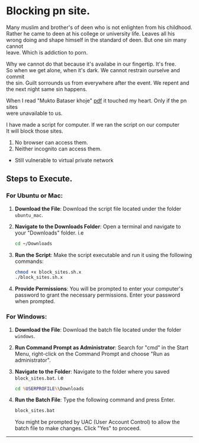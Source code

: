 # Blocking pn site.
<p>
Many muslim and brother's of deen who is not enlighten from his childhood.<br>
Rather he came to deen at his college or university life. Leaves all his <br> wrong doing and shape himself in the standard of deen. But one sin many cannot<br> leave. Which is addiction to porn.
</p>

Why we cannot do that because it's availabe in our fingertip. It's free.<br>
So when we get alone, when it's dark. We cannot restrain ourselve and commit <br> the sin. Guilt sorrounds us from everywhere after the event. We repent and the next night same sin happens.<br>

When I read "Mukto Bataser khoje" [pdf](https://www.docdroid.net/qx6xK8K/mukt-bataser-khonnje-pdf#page=7) it touched my heart. Only if the pn sites <br> were unavailable to us. 

I have made a script for computer. If we ran the script on our computer <br>
It will block those sites.
1) No browser can access them.
2) Neither incognito can access them.

* Still vulnerable to virtual private network

## Steps to Execute.

### For Ubuntu or Mac:

1. **Download the File**: Download the script file located under the folder `ubuntu_mac`.

2. **Navigate to the Downloads Folder**: Open a terminal and navigate to your "Downloads" folder.
i.e
    ```bash
    cd ~/Downloads
    ```

3. **Run the Script**: Make the script executable and run it using the following commands:

    ```bash
    chmod +x block_sites.sh.x
    ./block_sites.sh.x
    ```

4. **Provide Permissions**: You will be prompted to enter your computer's password to grant the necessary permissions. Enter your password when prompted.

### For Windows:

1. **Download the File**: Download the batch file located under the folder `windows`.

2. **Run Command Prompt as Administrator**: Search for "cmd" in the Start Menu, right-click on the Command Prompt and choose "Run as administrator".

3. **Navigate to the Folder**: Navigate to the folder where you saved `block_sites.bat`.
i.e
    ```cmd
    cd %USERPROFILE%\Downloads

    ```

4. **Run the Batch File**: Type the following command and press Enter.

    ```cmd
    block_sites.bat
    ```

    You might be prompted by UAC (User Account Control) to allow the batch file to make changes. Click "Yes" to proceed.

---
